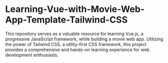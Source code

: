 # Learning-Vue-with-Movie-Web-App-Template-Tailwind-CSS
This repository serves as a valuable resource for learning Vue.js, a progressive JavaScript framework, while building a movie web app. Utilizing the power of Tailwind CSS, a utility-first CSS framework, this project provides a comprehensive and hands-on learning experience for web development enthusiasts.
